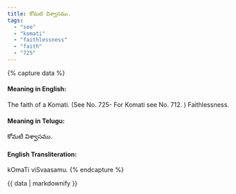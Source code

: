 ```yaml
---
title: కోమటి విశ్వాసము.
tags:
  - "see"
  - "komati"
  - "faithlessness"
  - "faith"
  - "725"
---
```


{% capture data %}
#### Meaning in English:
The faith of a Komati.
(See No. 725- For Komati see No. 712. )
Faithlessness.

#### Meaning in Telugu:
కోమటి విశ్వాసము.

#### English Transliteration:
kOmaTi viSvaasamu.
{% endcapture %}

<div class="notice">{{ data | markdownify }}</div>

